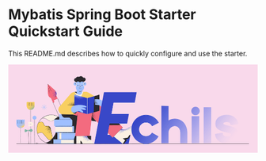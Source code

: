 # Mybatis Spring Boot Starter Quickstart Guide

This README.md describes how to quickly configure and use the starter.


<p align="center">
  <a>
   <img alt="Framework" src="ECHILS.PNG">
  </a>
</p>
